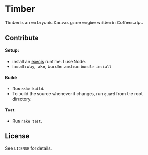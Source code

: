 # Timber

Timber is an embryonic Canvas game engine written in Coffeescript.

## Contribute

#### Setup:

- install an [execjs](https://github.com/sstephenson/execjs) runtime. I use Node.
- install ruby, rake, bundler and run `bundle install`

#### Build:

- Run `rake build`.
- To build the source whenever it changes, run `guard` from the root directory.

#### Test:

- Run `rake test`.

## License

See `LICENSE` for details.
